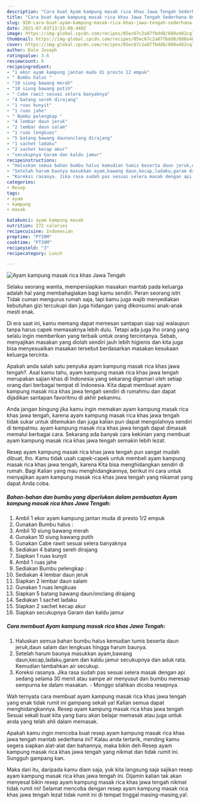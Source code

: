 ```yaml
---
description: "Cara buat Ayam kampung masak rica khas Jawa Tengah Sederhana Untuk Jualan"
title: "Cara buat Ayam kampung masak rica khas Jawa Tengah Sederhana Untuk Jualan"
slug: 920-cara-buat-ayam-kampung-masak-rica-khas-jawa-tengah-sederhana-untuk-jualan
date: 2021-07-03T13:53:00.440Z
image: https://img-global.cpcdn.com/recipes/05ec67c2a87fbdd8/680x482cq70/ayam-kampung-masak-rica-khas-jawa-tengah-foto-resep-utama.jpg
thumbnail: https://img-global.cpcdn.com/recipes/05ec67c2a87fbdd8/680x482cq70/ayam-kampung-masak-rica-khas-jawa-tengah-foto-resep-utama.jpg
cover: https://img-global.cpcdn.com/recipes/05ec67c2a87fbdd8/680x482cq70/ayam-kampung-masak-rica-khas-jawa-tengah-foto-resep-utama.jpg
author: Dale Joseph
ratingvalue: 3.6
reviewcount: 6
recipeingredient:
- "1 ekor ayam kampung jantan muda di presto 12 empuk"
- " Bumbu halus "
- "10 siung bawang merah"
- "10 siung bawang putih"
- " Cabe rawit sesuai selera banyaknya"
- "4 batang sereh dirajang"
- "1 ruas kunyit"
- "1 ruas jahe"
- " Bumbu pelengkap "
- "4 lembar daun jeruk"
- "2 lembar daun salam"
- "1 ruas lengkuas"
- "5 batang bawang daunonclang dirajang"
- "1 sachet ladaku"
- "2 sachet kecap akur"
- "secukupnya Garam dan kaldu jamur"
recipeinstructions:
- "Haluskan semua bahan bumbu halus kemudian tumis beserta daun jeruk,daun salam dan lengkuas hingga harum baunya."
- "Setelah harum baunya masukkan ayam,bawang daun,kecap,ladaku,garam dan kaldu jamur secukupnya dan aduk rata. Kemudian tambahkan air secukup."
- "Koreksi rasanya. Jika rasa sudah pas sesuai selera masak dengan api sedang selama 30 menit atau sampe air menyusut dan bumbu meresap sempurna ke dalam masakan. Monggo silahkan dicoba resepnya."
categories:
- Resep
tags:
- ayam
- kampung
- masak

katakunci: ayam kampung masak 
nutrition: 272 calories
recipecuisine: Indonesian
preptime: "PT39M"
cooktime: "PT39M"
recipeyield: "3"
recipecategory: Lunch

---
```



![Ayam kampung masak rica khas Jawa Tengah](https://img-global.cpcdn.com/recipes/05ec67c2a87fbdd8/680x482cq70/ayam-kampung-masak-rica-khas-jawa-tengah-foto-resep-utama.jpg)

Selaku seorang wanita, mempersiapkan masakan mantab pada keluarga adalah hal yang membahagiakan bagi kamu sendiri. Peran seorang istri Tidak cuman mengurus rumah saja, tapi kamu juga wajib menyediakan kebutuhan gizi tercukupi dan juga hidangan yang dikonsumsi anak-anak mesti enak.

Di era  saat ini, kamu memang dapat memesan santapan siap saji walaupun tanpa harus capek memasaknya lebih dulu. Tetapi ada juga lho orang yang selalu ingin memberikan yang terbaik untuk orang tercintanya. Sebab, menyajikan masakan yang diolah sendiri jauh lebih higienis dan kita juga bisa menyesuaikan masakan tersebut berdasarkan masakan kesukaan keluarga tercinta. 



Apakah anda salah satu penyuka ayam kampung masak rica khas jawa tengah?. Asal kamu tahu, ayam kampung masak rica khas jawa tengah merupakan sajian khas di Indonesia yang sekarang digemari oleh setiap orang dari berbagai tempat di Indonesia. Kita dapat membuat ayam kampung masak rica khas jawa tengah sendiri di rumahmu dan dapat dijadikan santapan favoritmu di akhir pekanmu.

Anda jangan bingung jika kamu ingin memakan ayam kampung masak rica khas jawa tengah, karena ayam kampung masak rica khas jawa tengah tidak sukar untuk ditemukan dan juga kalian pun dapat mengolahnya sendiri di tempatmu. ayam kampung masak rica khas jawa tengah dapat dimasak memalui berbagai cara. Sekarang ada banyak cara kekinian yang membuat ayam kampung masak rica khas jawa tengah semakin lebih lezat.

Resep ayam kampung masak rica khas jawa tengah pun sangat mudah dibuat, lho. Kamu tidak usah capek-capek untuk membeli ayam kampung masak rica khas jawa tengah, karena Kita bisa menghidangkan sendiri di rumah. Bagi Kalian yang mau menghidangkannya, berikut ini cara untuk menyajikan ayam kampung masak rica khas jawa tengah yang nikamat yang dapat Anda coba.

<!--inarticleads1-->

##### Bahan-bahan dan bumbu yang diperlukan dalam pembuatan Ayam kampung masak rica khas Jawa Tengah:

1. Ambil 1 ekor ayam kampung jantan muda di presto 1/2 empuk
1. Gunakan  Bumbu halus :
1. Ambil 10 siung bawang merah
1. Gunakan 10 siung bawang putih
1. Gunakan  Cabe rawit sesuai selera banyaknya
1. Sediakan 4 batang sereh dirajang
1. Siapkan 1 ruas kunyit
1. Ambil 1 ruas jahe
1. Sediakan  Bumbu pelengkap :
1. Sediakan 4 lembar daun jeruk
1. Siapkan 2 lembar daun salam
1. Gunakan 1 ruas lengkuas
1. Siapkan 5 batang bawang daun/onclang dirajang
1. Sediakan 1 sachet ladaku
1. Siapkan 2 sachet kecap akur
1. Siapkan secukupnya Garam dan kaldu jamur




<!--inarticleads2-->

##### Cara membuat Ayam kampung masak rica khas Jawa Tengah:

1. Haluskan semua bahan bumbu halus kemudian tumis beserta daun jeruk,daun salam dan lengkuas hingga harum baunya.
1. Setelah harum baunya masukkan ayam,bawang daun,kecap,ladaku,garam dan kaldu jamur secukupnya dan aduk rata. Kemudian tambahkan air secukup.
1. Koreksi rasanya. Jika rasa sudah pas sesuai selera masak dengan api sedang selama 30 menit atau sampe air menyusut dan bumbu meresap sempurna ke dalam masakan. - Monggo silahkan dicoba resepnya.




Wah ternyata cara membuat ayam kampung masak rica khas jawa tengah yang enak tidak rumit ini gampang sekali ya! Kalian semua dapat menghidangkannya. Resep ayam kampung masak rica khas jawa tengah Sesuai sekali buat kita yang baru akan belajar memasak atau juga untuk anda yang telah ahli dalam memasak.

Apakah kamu ingin mencoba buat resep ayam kampung masak rica khas jawa tengah mantab sederhana ini? Kalau anda tertarik, mending kamu segera siapkan alat-alat dan bahannya, maka bikin deh Resep ayam kampung masak rica khas jawa tengah yang nikmat dan tidak rumit ini. Sungguh gampang kan. 

Maka dari itu, daripada kamu diam saja, yuk kita langsung saja sajikan resep ayam kampung masak rica khas jawa tengah ini. Dijamin kalian tak akan menyesal bikin resep ayam kampung masak rica khas jawa tengah nikmat tidak rumit ini! Selamat mencoba dengan resep ayam kampung masak rica khas jawa tengah lezat tidak rumit ini di tempat tinggal masing-masing,ya!.

